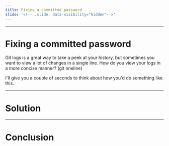 ```yaml
---
title: Fixing a committed password
slide: '<!-- .slide: data-visibility="hidden"-->'
---
```


<!-- .slide: data-state="layout-title" class="bg-dark"-->

---

# Fixing a committed password

Git logs is a great way to take a peek at your history, but sometimes you want to view a lot of changes in a single line. How do you view your logs in a more concise manner? (git oneline)

I'll give you a couple of seconds to think about how you'd do something like this.

---
# Solution


---
# Conclusion

